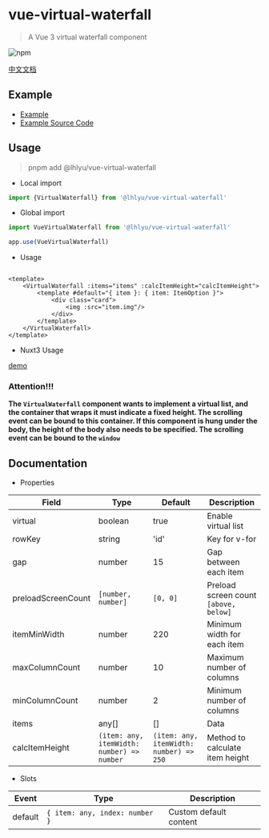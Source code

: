 # vue-virtual-waterfall

> A Vue 3 virtual waterfall component

![npm](https://img.shields.io/npm/v/%40lhlyu%2Fvue-virtual-waterfall)

[中文文档](./README.zh.md)

## Example

- [Example](https://waterfall.tatakai.top)
- [Example Source Code](./src/example/Example.vue)

## Usage

> pnpm add @lhlyu/vue-virtual-waterfall

- Local import

```ts
import {VirtualWaterfall} from '@lhlyu/vue-virtual-waterfall'
```

- Global import

```ts
import VueVirtualWaterfall from '@lhlyu/vue-virtual-waterfall'

app.use(VueVirtualWaterfall)
```

- Usage

```vue

<template>
	<VirtualWaterfall :items="items" :calcItemHeight="calcItemHeight">
		<template #default="{ item }: { item: ItemOption }">
			<div class="card">
				<img :src="item.img"/>
			</div>
		</template>
	</VirtualWaterfall>
</template>
```

- Nuxt3 Usage

[demo](https://stackblitz.com/edit/waterfall-nuxt)

### Attention!!!

**The `VirtualWaterfall` component wants to implement a virtual list, and the container that wraps it must indicate a fixed height. The scrolling event can be bound to this container. If this component is hung under the body, the height of the body also needs to be specified. The scrolling event can be bound to the `window`**

## Documentation

- Properties

| Field              | Type                                       | Default                                 | Description                           |
|--------------------|--------------------------------------------|-----------------------------------------|---------------------------------------|
| virtual            | boolean                                    | true                                    | Enable virtual list                   |
| rowKey             | string                                     | 'id'                                    | Key for v-for                         |
| gap                | number                                     | 15                                      | Gap between each item                 |
| preloadScreenCount | `[number, number]`                         | `[0, 0]`                                | Preload screen count `[above, below]` |
| itemMinWidth       | number                                     | 220                                     | Minimum width for each item           |
| maxColumnCount     | number                                     | 10                                      | Maximum number of columns             |
| minColumnCount     | number                                     | 2                                       | Minimum number of columns             |
| items              | any[]                                      | []                                      | Data                                  |
| calcItemHeight     | `(item: any, itemWidth: number) => number` | `(item: any, itemWidth: number) => 250` | Method to calculate item height       |

- Slots

| Event   | Type                           | Description            |
|---------|--------------------------------|------------------------|
| default | `{ item: any, index: number }` | Custom default content |
